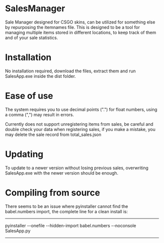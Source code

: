 # SalesManager
Sale Manager designed for CSGO skins, can be utilized for something else by repurposing the itemnames file.
This is designed to be a tool for managing multiple items stored in different locations, to keep track of them and of your sale statistics.

# Installation

No installation required, download the files, extract them and run SalesApp.exe inside the dist folder.

# Ease of use

The system requires you to use decimal points (".") for float numbers, using a comma (",") may result in errors.

Currently does not support unregistering items from sales, be careful and double check your data when registering sales, if you make a mistake, you may delete
the sale record from total_sales.json

# Updating

To update to a newer version without losing previous sales, overwriting SalesApp.exe with the newer version should be enough.

# Compiling from source

There seems to be an issue where pyinstaller cannot find the babel.numbers import, the complete line for a clean install is:

---

pyinstaller --onefile --hidden-import babel.numbers --noconsole  SalesApp.py

---
